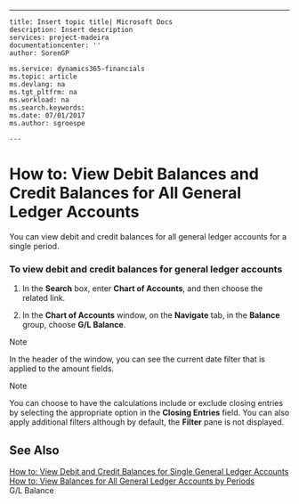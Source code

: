 ---
    title: Insert topic title| Microsoft Docs
    description: Insert description
    services: project-madeira
    documentationcenter: ''
    author: SorenGP

    ms.service: dynamics365-financials
    ms.topic: article
    ms.devlang: na
    ms.tgt_pltfrm: na
    ms.workload: na
    ms.search.keywords:
    ms.date: 07/01/2017
    ms.author: sgroespe

    ---
# How to: View Debit Balances and Credit Balances for All General Ledger Accounts
You can view debit and credit balances for all general ledger accounts for a single period.  
  
### To view debit and credit balances for general ledger accounts  
  
1.  In the **Search** box, enter **Chart of Accounts**, and then choose the related link.  
  
2.  In the **Chart of Accounts** window, on the **Navigate** tab, in the **Balance** group, choose **G\/L Balance**.  
  
> [!NOTE]  
>  In the header of the window, you can see the current date filter that is applied to the amount fields.  
  
> [!NOTE]  
>  You can choose to have the calculations include or exclude closing entries by selecting the appropriate option in the **Closing Entries** field. You can also apply additional filters although by default, the **Filter** pane is not displayed.  
  
## See Also  
 [How to: View Debit and Credit Balances for Single General Ledger Accounts](../FullExperience/how-to-view-debit-and-credit-balances-for-single-general-ledger-accounts.md)   
 [How to: View Balances for All General Ledger Accounts by Periods](../FullExperience/how-to-view-balances-for-all-general-ledger-accounts-by-periods.md)   
 G\/L Balance